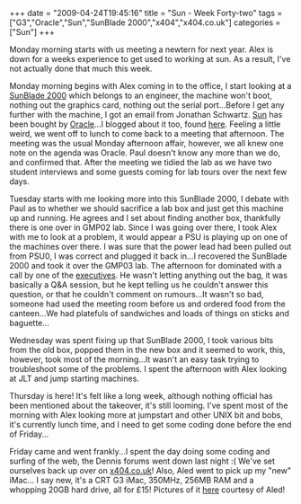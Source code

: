 +++
date = "2009-04-24T19:45:16"
title = "Sun - Week Forty-two"
tags = ["G3","Oracle","Sun","SunBlade 2000","x404","x404.co.uk"]
categories = ["Sun"]
+++

Monday morning starts with us meeting a newtern for next year. Alex is down for a weeks experience to get used to working at sun. As a result, I've not actually done that much this week.

Monday morning begins with Alex coming in to the office, I start looking at a [SunBlade 2000][1] which belongs to an engineer, the machine won't boot, nothing out the graphics card, nothing out the serial port...Before I get any further with the machine, I got an email from Jonathan Schwartz. [ Sun][2] has been bought by [Oracle][3]...I blogged about it too, found [here][4].
Feeling a little weird, we went off to lunch to come back to a meeting that afternoon. The meeting was the usual Monday afternoon affair, however, we all knew one note on the agenda was Oracle. Paul doesn't know any more than we do, and confirmed that. After the meeting we tidied the lab as we have two student interviews and some guests coming for lab tours over the next few days.

Tuesday starts with me looking more into this SunBlade 2000, I debate with Paul as to whether we should sacrifice a lab box and just get this machine up and running. He agrees and I set about finding another box, thankfully there is one over in GMP02 lab. Since I was going over there, I took Alex with me to look at a problem, it would appear a PSU is playing up on one of the machines over there. I was sure that the power lead had been pulled out from PSU0, I was correct and plugged it back in...I recovered the SunBlade 2000 and took it over the GMP03 lab.
The afternoon for dominated with a call by one of the [executives][5]. He wasn't letting anything out the bag, it was basically a Q&amp;A session, but he kept telling us he couldn't answer this question, or that he couldn't comment on rumours...It wasn't so bad, someone had used the meeting room before us and ordered food from the canteen...We had platefuls of sandwiches and loads of things on sticks and baguette...

Wednesday was spent fixing up that SunBlade 2000, I took various bits from the old box, popped them in the new box and it seemed to work, this, however, took most of the morning...It wasn't an easy task trying to troubleshoot some of the problems.
I spent the afternoon with Alex looking at JLT and jump starting machines.

Thursday is here! It's felt like a long week, although nothing official has been mentioned about the takeover, it's still looming. I've spent most of the morning with Alex looking more at jumpstart and other UNIX bit and bobs, it's currently lunch time, and I need to get some coding done before the end of Friday...

Friday came and went frankly...I spent the day doing some coding and surfing of the web, the Dennis forums went down last night :( We've set ourselves back up over on [x404.co.uk][6]! Also, Aled went to pick up my "new" iMac...
I say new, it's a CRT G3 iMac, 350MHz, 256MB RAM and a whopping 20GB hard drive, all for £15! Pictures of it [here][7] courtesy of Aled!

  [1]: http://sunsolve.sun.com/handbook_pub/validateUser.do?target=Systems/SunBlade2000/SunBlade2000
  [2]: http://www.sun.com
  [3]: http://www.oracle.com/index.html
  [4]: /2009/04/20/oracle-buys-sun-microsystems/
  [5]: http://www.sun.com/aboutsun/executives/ryan/bio.jsp
  [6]: http://www.x404.co.uk/forum
  [7]: http://s9.photobucket.com/albums/a55/forquare/blog/iMac/
